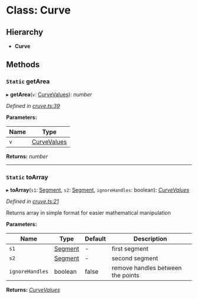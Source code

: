 # Class: Curve

## Hierarchy

* **Curve**

## Methods

### `Static` getArea

▸ **getArea**(`v`: [CurveValues](../modules/_cruve_.md#curvevalues)): *number*

*Defined in [cruve.ts:39](https://github.com/datatorch/geometry.js/blob/a131d48/src/cruve.ts#L39)*

**Parameters:**

Name | Type |
------ | ------ |
`v` | [CurveValues](../modules/_cruve_.md#curvevalues) |

**Returns:** *number*

___

### `Static` toArray

▸ **toArray**(`s1`: [Segment](_segment_.segment.md), `s2`: [Segment](_segment_.segment.md), `ignoreHandles`: boolean): *[CurveValues](../modules/_cruve_.md#curvevalues)*

*Defined in [cruve.ts:21](https://github.com/datatorch/geometry.js/blob/a131d48/src/cruve.ts#L21)*

Returns array in simple format for easier mathematical manipulation

**Parameters:**

Name | Type | Default | Description |
------ | ------ | ------ | ------ |
`s1` | [Segment](_segment_.segment.md) | - | first segment |
`s2` | [Segment](_segment_.segment.md) | - | second segment |
`ignoreHandles` | boolean | false | remove handles between the points  |

**Returns:** *[CurveValues](../modules/_cruve_.md#curvevalues)*
